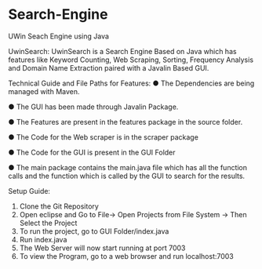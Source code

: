 # Search-Engine
UWin Seach Engine using Java


UwinSearch:
UwinSearch is a Search Engine Based on Java which has features like Keyword
Counting, Web Scraping, Sorting, Frequency Analysis and Domain Name Extraction
paired with a Javalin Based GUI.


Technical Guide and File Paths for Features:
● The Dependencies are being managed with Maven.

● The GUI has been made through Javalin Package.

● The Features are present in the features package in the source folder.

● The Code for the Web scraper is in the scraper package

● The Code for the GUI is present in the GUI Folder

● The main package contains the main.java file which has all the function calls and
the function which is called by the GUI to search for the results.


Setup Guide:
1. Clone the Git Repository
2. Open eclipse and Go to File-> Open Projects from File System -> Then Select
the Project
3. To run the project, go to GUI Folder/index.java
4. Run index.java
5. The Web Server will now start running at port 7003
6. To view the Program, go to a web browser and run localhost:7003

